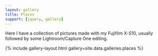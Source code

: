 ```yaml
---
layout: gallery
title: Places
support: [jquery, gallery]
---
```


Here I have a collection of pictures made with my Fujifilm X-S10, usually followed by some Lightroom/Capture One editing.

{% include gallery-layout.html gallery=site.data.galleries.places %}